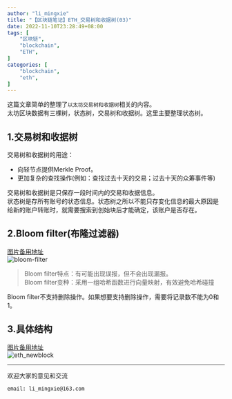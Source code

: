 ```yaml
---
author: "li_mingxie"
title: "【区块链笔记】ETH_交易树和收据树(03)"
date: 2022-11-10T23:28:49+08:00
tags: [
    "区块链",
    "blockchain",
    "ETH",
]
categories: [
    "blockchain",
    "eth",
]
---
```


这篇文章简单的整理了`以太坊交易树和收据树`相关的内容。  <!--more-->  
太坊区块数据有三棵树，状态树，交易树和收据树。这里主要整理状态树。  

## 1.交易树和收据树

交易树和收据树的用途：

* 向轻节点提供Merkle Proof。
* 更加复杂的查找操作(例如：查找过去十天的交易；过去十天的众筹事件等)  

交易树和收据树是只保存一段时间内的交易和收据信息。  
状态树是存所有账号的状态信息。状态树之所以不能只存变化信息的最大原因是  
给新的账户转账时，就需要搜索到创始块后才能确定，该账户是否存在。  

## 2.Bloom filter(布隆过滤器)

[图片备用地址](https://limingxie.github.io/images/blockchain/ethereum/bloom-filter.png)  
![bloom-filter](https://mingxie-blog.oss-cn-beijing.aliyuncs.com/image/blockchain/ethereum/bloom-filter.png?x-oss-process=image/resize,w_400,m_lfit)  

> Bloom filter特点：有可能出现误报，但不会出现漏报。  
> Bloom filter变种：采用一组哈希函数进行向量映射，有效避免哈希碰撞  

Bloom filter不支持删除操作。如果想要支持删除操作，需要将记录数不能为0和1。  

## 3.具体结构

[图片备用地址](https://limingxie.github.io/images/blockchain/ethereum/eth_newblock_01.png)  
![eth_newblock](https://mingxie-blog.oss-cn-beijing.aliyuncs.com/image/blockchain/ethereum/eth_newblock_01.png)  

----------------------------------------------
欢迎大家的意见和交流

`email: li_mingxie@163.com`
